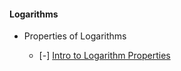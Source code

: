 #### Logarithms

+ Properties of Logarithms

  - [-] [Intro to Logarithm Properties](https://www.khanacademy.org/math/algebra2/x2ec2f6f830c9fb89:logs/x2ec2f6f830c9fb89:log-prop/a/properties-of-logarithms)
